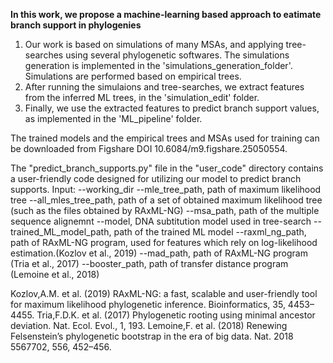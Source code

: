 **In this work, we propose a machine-learning based approach to eatimate branch support in phylogenies**

1. Our work is based on simulations of many MSAs, and applying tree-searches using several phylogenetic softwares. The simulations generation is implemented in the 'simulations_generation_folder'.
Simulations are performed based on empirical trees.
3. After running the simulaions and tree-searches, we extract features from the inferred ML trees, in the 'simulation_edit' folder.
4. Finally, we use the extracted features to predict branch support values, as implemented in the 'ML_pipeline' folder.

The trained models and the empirical trees and MSAs used for training can be downloaded from Figshare DOI 10.6084/m9.figshare.25050554.



The "predict_branch_supports.py" file in the "user_code" directory contains a user-friendly code designed for utilizing our model to predict branch supports.
Input:
--working_dir
--mle_tree_path, path of maximum likelihood tree
--all_mles_tree_path, path of a set of obtained maximum likelihood tree (such as the files obtained by RAxML-NG)
--msa_path, path of the multiple sequence alignemnt
--model, DNA subtitution model used in tree-search
--trained_ML_model_path, path of the trained ML model 
--raxml_ng_path, path of RAxML-NG program, used for features which rely on log-likelihood estimation.(Kozlov et al., 2019)
--mad_path, path of RAxML-NG program (Tria et al., 2017)
--booster_path, path of transfer distance program  (Lemoine et al., 2018)


Kozlov,A.M. et al. (2019) RAxML-NG: a fast, scalable and user-friendly tool for maximum likelihood phylogenetic inference. Bioinformatics, 35, 4453–4455.
Tria,F.D.K. et al. (2017) Phylogenetic rooting using minimal ancestor deviation. Nat. Ecol. Evol., 1, 193.
Lemoine,F. et al. (2018) Renewing Felsenstein’s phylogenetic bootstrap in the era of big data. Nat. 2018 5567702, 556, 452–456.



